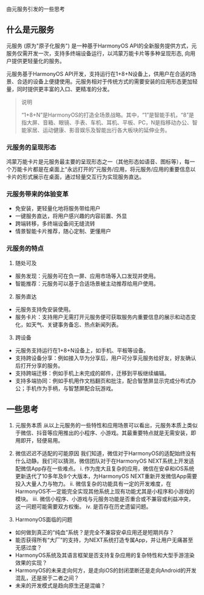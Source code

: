 由元服务引发的一些思考

## 什么是元服务
元服务 (原为"原子化服务") 是一种基于HarmonyOS API的全新服务提供方式，元服务仅需开发一次，支持多终端设备运行，以鸿蒙万能卡片等多种呈现形态, 向用户提供更轻量化的服务。

元服务基于HarmonyOS API开发，支持运行在1+8+N设备上，供用户在合适的场景、合适的设备上便捷使用。元服务相对于传统方式的需要安装的应用形态更加轻量，同时提供更丰富的入口、更精准的分发。

> 说明
> 
> “1+8+N”是HarmonyOS的打造全场景战略。其中，“1”是智能手机，“8”是指大屏、音箱、眼镜、手表、车机、耳机、平板、PC，N是指移动办公、智能家居、运动健康、影音娱乐及智能出行各大板块的延伸业务。

### 元服务的呈现形态 
鸿蒙万能卡片是元服务最主要的呈现形态之一（其他形态如语音、图标等），每一个万能卡片都是在桌面上“永远打开的”元服务/应用，将元服务/应用的重要信息以卡片的形式展示在桌面，通过轻量交互行为实现服务直达。

### 元服务带来的体验变革 
- 免安装，更轻量化地将服务带给用户 
- 一键服务直达，将用户感兴趣的内容前置、外显 
- 跨端转移，多终端设备间无缝流转 
- 情景智能卡片推荐，随心定制、更懂用户

### 元服务的特点
1. 随处可及
* 服务发现：元服务可在负一屏、应用市场等入口发现并使用。
* 智能推荐：元服务可以基于合适场景被主动推荐给用户使用。

2. 服务直达
* 元服务支持免安装使用。
* 服务卡片：支持用户无需打开元服务便可获取服务内重要信息的展示和动态变化，如天气、关键事务备忘、热点新闻列表。

3. 跨设备
* 元服务支持运行在1+8+N设备上，如手机、平板等设备。
* 支持跨设备分享：例如接入华为分享后，用户可分享元服务给好友，好友确认后打开分享的服务。
* 支持跨端迁移：例如手机上未完成的邮件，迁移到平板继续编辑。
* 支持多端协同：例如手机用作文档翻页和批注，配合智慧屏显示完成分布式办公；手机作为手柄，与智慧屏配合玩游戏。

## 一些思考

1. 元服务本质
从以上元服务的一些特性和应用场景可以看出，元服务本质上类似于微信、抖音等应用推出的小程序、小游戏。其最重要特点就是无需安装，即用即开，轻便易用。

2. 微信迟迟不适配的可能原因
我们知道，微信对于HarmonyOS的适配始终没有什么动静。我们可以猜测，微信团队对于在HarmonyOS NEXT系统上开发适配微信App存在一些难点。
i. 作为庞大且复杂的应用，微信在安卓和iOS系统更新迭代了10多年及8个大版本，为HarmonyOS NEXT重新开发微信App需要投入大量人力与物力。
ii. 微信复杂的功能具有一定的开发难度，在HarmonyOS不一定能完全实现其他系统上现有功能尤其是小程序和小游戏的模块。
iii. 微信小程序、小游戏与元服务功能是否重合或不兼容或利益冲突，这一问题可能需要双方权衡。
iv. 是否存在历史遗留问题。

3. HarmonyOS面临的问题
* 如何做到真正的“纯血”系统？是完全不兼容安卓应用还是短期共存？
* 能否获得所有“大厂”的支持，为NEXT系统打造专属App，并让用户无痛甚至无感过度？
* HarmonyOS系统及其语言框架是否支持复杂应用的复杂特性和大型手游渲染效果的实现？
* HarmonyOS的未来走向何方，是走向iOS的封闭垄断还是走向Android的开发混乱，还是居于二者之间？
* 未来的开发模式是趋向原生还是混编？

